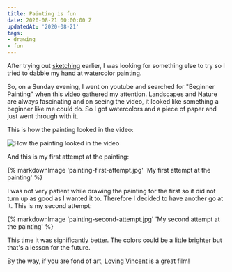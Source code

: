 ```yaml
---
title: Painting is fun
date: 2020-08-21 00:00:00 Z
updatedAt: '2020-08-21'
tags:
- drawing
- fun
---
```


After trying out [sketching](/posts/i-drew-totoro/) earlier, I was looking for something else to try so I tried to dabble my hand at watercolor painting.

So, on a Sunday evening, I went on youtube and searched for "Beginner Painting" when this [video](https://www.youtube.com/watch?v=T5tGiseJAGY) gathered my attention. Landscapes and Nature are always fascinating and on seeing the video, it looked like something a beginner like me could do. So I got watercolors and a piece of paper and just went through with it. 

This is how the painting looked in the video:

![How the painting looked in the video](https://i3.ytimg.com/vi/T5tGiseJAGY/maxresdefault.jpg#markdown)

And this is my first attempt at the painting:

{% markdownImage 'painting-first-attempt.jpg'  'My first attempt at the painting' %}

I was not very patient while drawing the painting for the first so it did not turn up as good as I wanted it to. Therefore I decided to have another go at it. This is my second attempt:

{% markdownImage 'painting-second-attempt.jpg'  'My second attempt at the painting' %}

This time it was significantly better. The colors could be a little brighter but that's a lesson for the future.

By the way, if you are fond of art, [Loving Vincent](https://en.wikipedia.org/wiki/Loving_Vincent) is a great film!